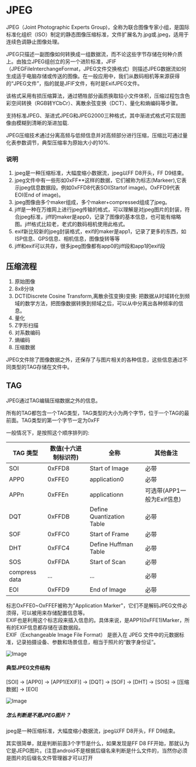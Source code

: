 # JPEG

JPEG（Joint Photographic Experts Group)，全称为联合图像专家小组，是国际标准化组织（ISO）制定的静态图像压缩标准，文件扩展名为.jpg或.jpeg，适用于连续色调静止图像处理。


JPEG只描述一副图像如何转换成一组数据流，而不论这些字节存储在何种介质上。由独立JPEG组创立的另一个进阶标准，JFIF（JPEGFileInterchangeFormat，JPEG文件交换格式）则描述JPEG数据流如何生成适于电脑存储或传送的图像。在一般应用中，我们从数码相机等来源获得的“JPEG文件”，指的就是JFIF文件，有时是ExifJPEG文件。


该格式采用有损压缩算法，通过牺牲部分画质换取较小文件体积，压缩过程包含色彩空间转换（RGB转YCbCr）、离散余弦变换（DCT）、量化和熵编码等步骤。

支持标准JPEG、渐进式JPEG和JPEG2000三种格式，其中渐进式格式可实现图像由模糊到清晰的渐进加载.  

JPEG压缩技术通过分离高频与低频信息并对高频部分进行压缩，压缩比可通过量化表参数调节，典型压缩率为原始大小的10%.   


### 说明
1. jpeg是一种压缩标准，大幅度缩小数据流，jpeg以FF D8开头，FF D9结束。
2. jpeg文件中有一些形如0xFF**这样的数据，它们被称为标志(Markeer),它表示jpeg信息数据段。例如0xFFD8代表SOI(Startof image)。OxFFD9代表EOI(End of image)。
4. jpeg图像由多个maker组成，多个maker+compressed组成了jpeg。
5. jiff是一种在万维网上进行jpeg传输的格式，可以理解是对jpeg图片的封装，符合jpeg标准，jiff的maker是app0，记录了图像的基本信息，也可能有缩略图。jiff格式比较老，老式的数码相机使用此格式。
6. exif新比较新的jpeg封装格式，exif的maker是app1，记录了更多的东西，如ISP信息、GPS信息、相机信息，图像旋转等等
7. jiff和exif可以共存，很多jpeg图像都有app0的jiff段和app1的exif段



## 压缩流程

1. 原始图像
2. 8x8分块
3. DCT(Discrete Cosine Transform,离散余弦变换)变换: 把数据从时域转化到频域的数学方法，把图像数据转换到频域之后，可以从中分离出各种频率的信息。   
4. 量化
5. Z字形扫描
6. 对系数编码
7. 熵编码
8. 压缩数据


 

 
JPEG文件除了图像数据之外，还保存了与图片相关的各种信息，这些信息通过不同类型的TAG存储在文件中。 


## TAG

JPEG通过TAG编辑压缩数据之外的信息。    

所有的TAG都包含一个TAG类型，TAG类型的大小为两个字节，位于一个TAG的最前面。TAG类型的第一个字节一定为0xFF

一般情况下，是按照这个顺序排列的:     


| TAG 类型          | 数值(十六进制标识符)     | 全称                       | 其他备注                          |
|-------------------|----------|----------------------------|-----------------------------------|
| SOI               | 0xFFD8   | Start of Image             | 必带                              |
| APP0              | 0xFFE0   | application0               | 必带                              |
| APPn              | 0xFFEn   | applicationn               | 可选带(APP1一般为Exif信息)        |
| DQT               | 0xFFDB   | Define Quantization Table  | 必带                              |
| SOF               | 0xFFC0   | Start of Frame             | 必带                              |
| DHT               | 0xFFC4   | Define Huffman Table       | 必带                              |
| SOS               | 0xFFDA   | Start of Scan              | 必带                              |
| compress data     | ...      | ...                        | 必带                              |
| EOI               | 0xFFD9   | End of Image               | 必带                              |

标志OxFFE0~OxFFEF被称为"Application Marker"，它们不是解码JPEG文件必须得，可以被用来存储配置信息等。    
EXIF也是利用这个标志段来插入信息的。具体来说，是APP1(0xFFE1)Marker，所有的EXIF信息都存储在该数据段。    
​EXIF（Exchangeable Image File Format）​​ 是嵌入在 JPEG 文件中的 ​元数据标准，记录拍摄设备、参数和场景信息，相当于照片的“数字身份证”。


![Image](https://raw.githubusercontent.com/CharonChui/Pictures/master/jpeg_1.png?raw=true)             


#### 典型JPEG文件结构    

[SOI] -> [APP0] -> [APP1(EXIF)] -> [DQT] -> [SOF] -> [DHT] -> [SOS] -> [压缩数据] -> [EOI]


![Image](https://raw.githubusercontent.com/CharonChui/Pictures/master/jpeg_2.png?raw=true)             

##### 怎么判断是不是JPEG图片？ 

jpeg是一种压缩标准，大幅度缩小数据流，jpeg以FF D8开头，FF D9结束。


其实很简单，就是判断前面3个字节是什么，如果发现是FF D8 FF开始，那就认为它是JEPG图片。(注意android不是根据后缀名来判断是什么文件的，当然你必须是图片的后缀名文件管理器才可以打开

















